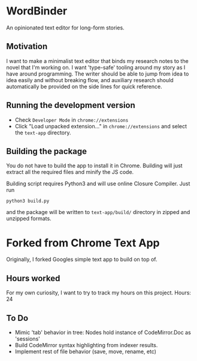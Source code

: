 # WordBinder
An opinionated text editor for long-form stories.

## Motivation
I want to make a minimalist text editor that binds my research notes to the novel that I'm working on. I want 'type-safe' tooling around my story as I have around programming. The writer should be able to jump from idea to idea easily and without breaking flow, and auxiliary research should automatically be provided on the side lines for quick reference.

## Running the development version

* Check `Developer Mode` in `chrome://extensions`
* Click "Load unpacked extension..." in `chrome://extensions` and select the `text-app` directory.

## Building the package

You do not have to build the app to install it in Chrome. Building will just extract all the required files and minify the JS code.

Building script requires Python3 and will use online Closure Compiler. Just run

    python3 build.py

and the package will be written to `text-app/build/` directory in zipped and unzipped formats.

# Forked from Chrome Text App
Originally, I forked Googles simple text app to build on top of.

## Hours worked
For my own curiosity, I want to try to track my hours on this project.
Hours: 24

## To Do
- Mimic 'tab' behavior in tree: Nodes hold instance of CodeMirror.Doc as 'sessions'
- Build CodeMirror syntax highlighting from indexer results.
- Implement rest of file behavior (save, move, rename, etc)

